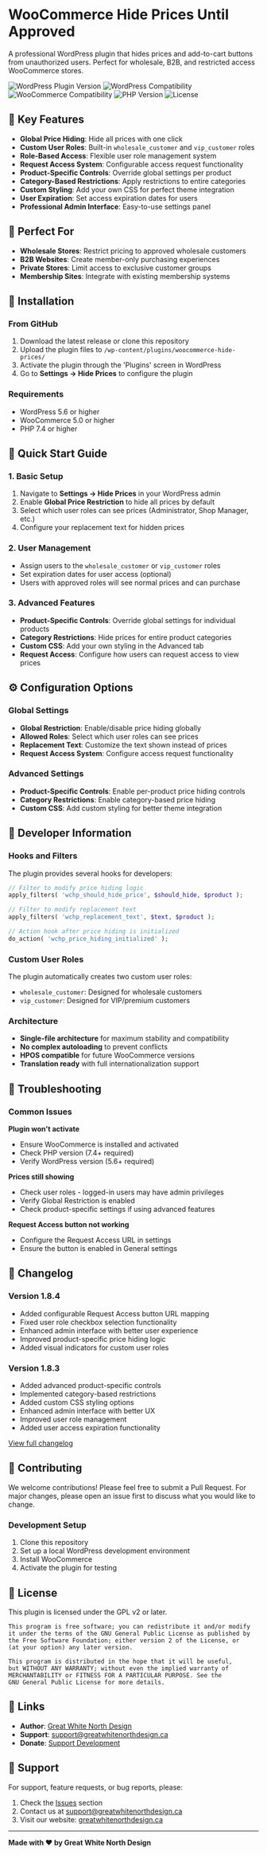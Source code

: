 # WooCommerce Hide Prices Until Approved

A professional WordPress plugin that hides prices and add-to-cart buttons from unauthorized users. Perfect for wholesale, B2B, and restricted access WooCommerce stores.

![WordPress Plugin Version](https://img.shields.io/badge/version-1.8.4-blue.svg)
![WordPress Compatibility](https://img.shields.io/badge/WordPress-5.6%2B-green.svg)
![WooCommerce Compatibility](https://img.shields.io/badge/WooCommerce-5.0%2B-purple.svg)
![PHP Version](https://img.shields.io/badge/PHP-7.4%2B-orange.svg)
![License](https://img.shields.io/badge/license-GPL--2.0%2B-red.svg)

## 🌟 Key Features

- **Global Price Hiding**: Hide all prices with one click
- **Custom User Roles**: Built-in `wholesale_customer` and `vip_customer` roles
- **Role-Based Access**: Flexible user role management system
- **Request Access System**: Configurable access request functionality
- **Product-Specific Controls**: Override global settings per product
- **Category-Based Restrictions**: Apply restrictions to entire categories
- **Custom Styling**: Add your own CSS for perfect theme integration
- **User Expiration**: Set access expiration dates for users
- **Professional Admin Interface**: Easy-to-use settings panel

## 🎯 Perfect For

- **Wholesale Stores**: Restrict pricing to approved wholesale customers
- **B2B Websites**: Create member-only purchasing experiences
- **Private Stores**: Limit access to exclusive customer groups
- **Membership Sites**: Integrate with existing membership systems

## 🚀 Installation

### From GitHub

1. Download the latest release or clone this repository
2. Upload the plugin files to `/wp-content/plugins/woocommerce-hide-prices/`
3. Activate the plugin through the 'Plugins' screen in WordPress
4. Go to **Settings → Hide Prices** to configure the plugin

### Requirements

- WordPress 5.6 or higher
- WooCommerce 5.0 or higher
- PHP 7.4 or higher

## 📖 Quick Start Guide

### 1. Basic Setup

1. Navigate to **Settings → Hide Prices** in your WordPress admin
2. Enable **Global Price Restriction** to hide all prices by default
3. Select which user roles can see prices (Administrator, Shop Manager, etc.)
4. Configure your replacement text for hidden prices

### 2. User Management

- Assign users to the `wholesale_customer` or `vip_customer` roles
- Set expiration dates for user access (optional)
- Users with approved roles will see normal prices and can purchase

### 3. Advanced Features

- **Product-Specific Controls**: Override global settings for individual products
- **Category Restrictions**: Hide prices for entire product categories
- **Custom CSS**: Add your own styling in the Advanced tab
- **Request Access**: Configure how users can request access to view prices

## ⚙️ Configuration Options

### Global Settings
- **Global Restriction**: Enable/disable price hiding globally
- **Allowed Roles**: Select which user roles can see prices
- **Replacement Text**: Customize the text shown instead of prices
- **Request Access System**: Configure access request functionality

### Advanced Settings
- **Product-Specific Controls**: Enable per-product price hiding controls
- **Category Restrictions**: Enable category-based price hiding
- **Custom CSS**: Add custom styling for better theme integration

## 🔧 Developer Information

### Hooks and Filters

The plugin provides several hooks for developers:

```php
// Filter to modify price hiding logic
apply_filters( 'wchp_should_hide_price', $should_hide, $product );

// Filter to modify replacement text
apply_filters( 'wchp_replacement_text', $text, $product );

// Action hook after price hiding is initialized
do_action( 'wchp_price_hiding_initialized' );
```

### Custom User Roles

The plugin automatically creates two custom user roles:

- `wholesale_customer`: Designed for wholesale customers
- `vip_customer`: Designed for VIP/premium customers

### Architecture

- **Single-file architecture** for maximum stability and compatibility
- **No complex autoloading** to prevent conflicts
- **HPOS compatible** for future WooCommerce versions
- **Translation ready** with full internationalization support

## 🐛 Troubleshooting

### Common Issues

**Plugin won't activate**
- Ensure WooCommerce is installed and activated
- Check PHP version (7.4+ required)
- Verify WordPress version (5.6+ required)

**Prices still showing**
- Check user roles - logged-in users may have admin privileges
- Verify Global Restriction is enabled
- Check product-specific settings if using advanced features

**Request Access button not working**
- Configure the Request Access URL in settings
- Ensure the button is enabled in General settings

## 📝 Changelog

### Version 1.8.4
- Added configurable Request Access button URL mapping
- Fixed user role checkbox selection functionality
- Enhanced admin interface with better user experience
- Improved product-specific price hiding logic
- Added visual indicators for custom user roles

### Version 1.8.3
- Added advanced product-specific controls
- Implemented category-based restrictions
- Added custom CSS styling options
- Enhanced admin interface with better UX
- Improved user role management
- Added user access expiration functionality

[View full changelog](CHANGELOG.md)

## 🤝 Contributing

We welcome contributions! Please feel free to submit a Pull Request. For major changes, please open an issue first to discuss what you would like to change.

### Development Setup

1. Clone this repository
2. Set up a local WordPress development environment
3. Install WooCommerce
4. Activate the plugin for testing

## 📄 License

This plugin is licensed under the GPL v2 or later.

```
This program is free software; you can redistribute it and/or modify
it under the terms of the GNU General Public License as published by
the Free Software Foundation; either version 2 of the License, or
(at your option) any later version.

This program is distributed in the hope that it will be useful,
but WITHOUT ANY WARRANTY; without even the implied warranty of
MERCHANTABILITY or FITNESS FOR A PARTICULAR PURPOSE. See the
GNU General Public License for more details.
```

## 🔗 Links

- **Author**: [Great White North Design](https://greatwhitenorthdesign.ca)
- **Support**: [support@greatwhitenorthdesign.ca](mailto:support@greatwhitenorthdesign.ca)
- **Donate**: [Support Development](https://greatwhitenorthdesign.ca/donate)

## 📧 Support

For support, feature requests, or bug reports, please:

1. Check the [Issues](../../issues) section
2. Contact us at [support@greatwhitenorthdesign.ca](mailto:support@greatwhitenorthdesign.ca)
3. Visit our website: [greatwhitenorthdesign.ca](https://greatwhitenorthdesign.ca)

---

**Made with ❤️ by Great White North Design** 